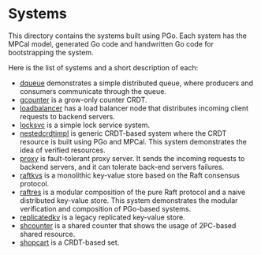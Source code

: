 # Systems

This directory contains the systems built using PGo.
Each system has the MPCal model, generated Go code and handwritten Go code for bootstrapping the system.

Here is the list of systems and a short description of each:

- [dqueue](/systems/dqueue/) demonstrates a simple distributed queue, where
  producers and consumers communicate through the queue.
- [gcounter](/systems/gcounter/) is a grow-only counter CRDT.
- [loadbalancer](/systems/loadbalancer/) has a load balancer node that distributes incoming client
  requests to backend servers.
- [locksvc](/systems/locksvc/) is a simple lock service system.
- [nestedcrdtimpl](/systems/nestedcrdtimpl/) is generic CRDT-based system
  where the CRDT resource is built using PGo and MPCal. This system demonstrates
  the idea of verified resources.
- [proxy](/systems/proxy/) is fault-tolerant proxy server. It sends the incoming requests to
  backend servers, and it can tolerate back-end servers failures.
- [raftkvs](/systems/raftkvs/) is a monolithic key-value store based on the Raft consensus
  protocol.
- [raftres](/systems/raftres/) is a modular composition of the pure Raft
  protocol and a naive distributed key-value store. This system demonstrates the
  modular verification and composition of PGo-based systems.
- [replicatedkv](/systems/replicatedkv/) is a legacy replicated key-value store.
- [shcounter](/systems/shcounter/) is a shared counter that shows the usage of 2PC-based shared
  resource.
- [shopcart](/systems/shopcart/) is a CRDT-based set.